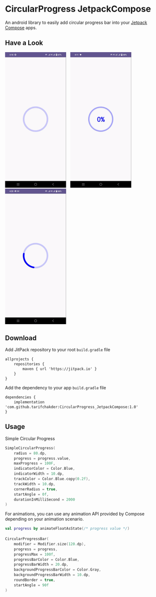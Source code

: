 # CircularProgress JetpackCompose

An android library to easily add circular progress bar into your [Jetpack Compose](https://developer.android.com/jetpack/compose) apps.

## Have a Look
<img src="screenshot/circular.gif" width="200" >&emsp;<img src="screenshot/determinate.gif" width="200" >&emsp;<img src="screenshot/indeterminate.gif" width="200" >

## Download
Add JitPack repository to your root `build.gradle` file
```
allprojects {
    repositories {
        maven { url 'https://jitpack.io' }
    }
}
```
Add the dependency to your app `build.gradle` file
```
dependencies {
    implementation 'com.github.tarifchakder:CircularProgress_JetpackCompose:1.0'
}
```
## Usage

Simple Circular Progress

```kotlin
SimpleCircularProgress(
    radius = 80.dp,
    progress = progress.value,
    maxProgress = 100F,
    indicatorColor = Color.Blue,
    indicatorWidth = 10.dp,
    trackColor = Color.Blue.copy(0.2f),
    trackWidth = 10.dp,
    cornerRadius = true,
    startAngle = 0f,
    durationInMilliSecond = 2000
)
```

For animations, you can use any animation API provided by Compose depending on your animation scenario.

```kotlin
val progress by animateFloatAsState(/* progress value */)

CircularProgressBar(
    modifier = Modifier.size(120.dp),
    progress = progress,
    progressMax = 100f,
    progressBarColor = Color.Blue,
    progressBarWidth = 20.dp,
    backgroundProgressBarColor = Color.Gray,
    backgroundProgressBarWidth = 10.dp,
    roundBorder = true,
    startAngle = 90f
)
```



